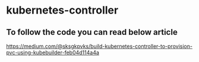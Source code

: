# kubernetes-controller

## To follow the code you can read below article
 
 https://medium.com/@sksgkpvks/build-kubernetes-controller-to-provision-pvc-using-kubebuilder-feb04d114a4a
